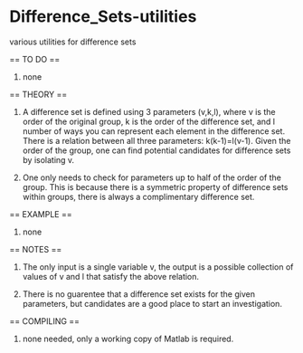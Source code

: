 # Difference_Sets-utilities
various utilities for difference sets

== TO DO ==

1) none

== THEORY ==

1) A difference set is defined using 3 parameters (v,k,l), where v is the order of the original group, k is the order of the difference set, and l number of ways you can represent each element in the difference set. There is a relation between all three parameters: k(k-1)=l(v-1). Given the order of the group, one can find potential candidates for difference sets by isolating v.

2) One only needs to check for parameters up to half of the order of the group. This is because there is a symmetric property of difference sets within groups, there is always a complimentary difference set.

== EXAMPLE ==
1) none

== NOTES ==
1) The only input is a single variable v, the output is a possible collection of values of v and l that satisfy the above relation.

2) There is no guarentee that a difference set exists for the given parameters, but candidates are a good place to start an investigation.

== COMPILING ==

1) none needed, only a working copy of Matlab is required.
